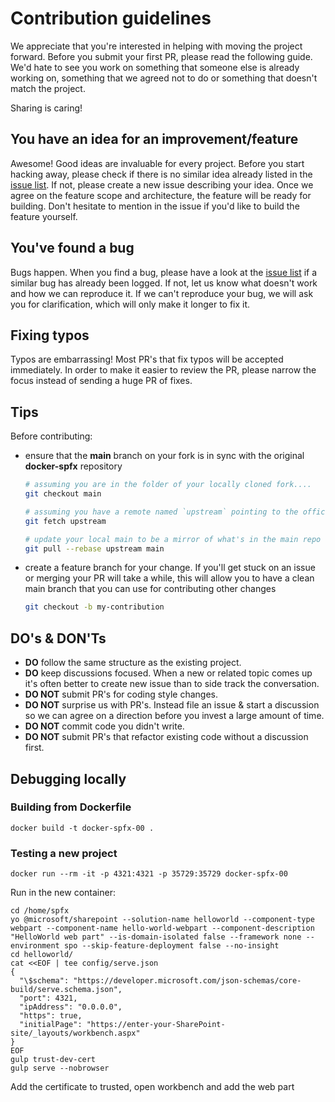 # Contribution guidelines

We appreciate that you're interested in helping with moving the project forward. Before you submit your first PR, please read the following guide. We'd hate to see you work on something that someone else is already working on, something that we agreed not to do or something that doesn't match the project.

Sharing is caring!

## You have an idea for an improvement/feature

Awesome! Good ideas are invaluable for every project. Before you start hacking away, please check if there is no similar idea already listed in the [issue list](https://github.com/pnp/docker-spfx/issues). If not, please create a new issue describing your idea. Once we agree on the feature scope and architecture, the feature will be ready for building. Don't hesitate to mention in the issue if you'd like to build the feature yourself.

## You've found a bug

Bugs happen. When you find a bug, please have a look at the [issue list](https://github.com/pnp/docker-spfx/issues) if a similar bug has already been logged. If not, let us know what doesn't work and how we can reproduce it. If we can't reproduce your bug, we will ask you for clarification, which will only make it longer to fix it.

## Fixing typos

Typos are embarrassing! Most PR's that fix typos will be accepted immediately. In order to make it easier to review the PR, please narrow the focus instead of sending a huge PR of fixes.

## Tips

Before contributing:

- ensure that the **main** branch on your fork is in sync with the original **docker-spfx** repository

    ```sh
    # assuming you are in the folder of your locally cloned fork....
    git checkout main

    # assuming you have a remote named `upstream` pointing to the official **docker-spfx** repo
    git fetch upstream

    # update your local main to be a mirror of what's in the main repo
    git pull --rebase upstream main
    ```

- create a feature branch for your change. If you'll get stuck on an issue or merging your PR will take a while, this will allow you to have a clean main branch that you can use for contributing other changes

    ```sh
    git checkout -b my-contribution
    ```

## DO's & DON'Ts

- **DO** follow the same structure as the existing project.
- **DO** keep discussions focused. When a new or related topic comes up it's often better to create new issue than to side track the conversation.
- **DO NOT** submit PR's for coding style changes.
- **DO NOT** surprise us with PR's. Instead file an issue & start a discussion so we can agree on a direction before you invest a large amount of time.
- **DO NOT** commit code you didn't write.
- **DO NOT** submit PR's that refactor existing code without a discussion first.

## Debugging locally

### Building from Dockerfile

```
docker build -t docker-spfx-00 .
```

### Testing a new project

```
docker run --rm -it -p 4321:4321 -p 35729:35729 docker-spfx-00
```

Run in the new container:

```
cd /home/spfx
yo @microsoft/sharepoint --solution-name helloworld --component-type webpart --component-name hello-world-webpart --component-description "HelloWorld web part" --is-domain-isolated false --framework none --environment spo --skip-feature-deployment false --no-insight
cd helloworld/
cat <<EOF | tee config/serve.json
{
  "\$schema": "https://developer.microsoft.com/json-schemas/core-build/serve.schema.json",
  "port": 4321,
  "ipAddress": "0.0.0.0",
  "https": true,
  "initialPage": "https://enter-your-SharePoint-site/_layouts/workbench.aspx"
}
EOF
gulp trust-dev-cert
gulp serve --nobrowser
```

Add the certificate to trusted, open workbench and add the web part
